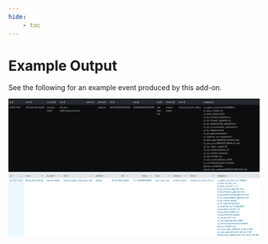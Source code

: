 ```yaml
---
hide:
    - toc
---
```


# Example Output

See the following for an example event produced by this add-on.

![SA-CrowdstrikeDevices Example](/assets/sa-crowdstrike-example-dark.png#only-dark)
![SA-CrowdstrikeDevices Example](/assets/sa-crowdstrike-example-light.png#only-light)
